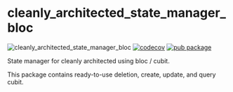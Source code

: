 # cleanly_architected_state_manager_bloc

![cleanly_architected_state_manager_bloc](https://github.com/moseskarunia/cleanly-architected/workflows/cleanly_architected_state_manager_bloc/badge.svg) [![codecov](https://codecov.io/gh/moseskarunia/cleanly-architected/branch/master/graph/badge.svg?token=3AT2NUV710)](https://codecov.io/gh/moseskarunia/cleanly-architected) [![pub package](https://img.shields.io/pub/v/cleanly_architected_state_manager_bloc.svg)](https://pub.dev/packages/cleanly_architected_state_manager_bloc)

<script type="text/javascript" src="https://cdnjs.buymeacoffee.com/1.0.0/button.prod.min.js" data-name="bmc-button" data-slug="moseskarunia" data-color="#FFDD00" data-emoji="" data-font="Poppins" data-text="Buy me a coffee" data-outline-color="#000000" data-font-color="#000000" data-coffee-color="#ffffff" ></script>

State manager for cleanly architected using bloc / cubit.

This package contains ready-to-use deletion, create, update, and query cubit.